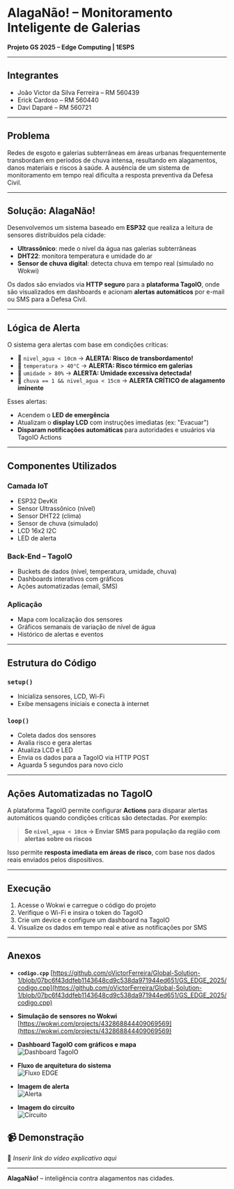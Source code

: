 # AlagaNão! – Monitoramento Inteligente de Galerias

**Projeto GS 2025 – Edge Computing | 1ESPS**

---

## Integrantes

- João Victor da Silva Ferreira – RM 560439  
- Erick Cardoso – RM 560440  
- Davi Daparé – RM 560721  

---

## Problema

Redes de esgoto e galerias subterrâneas em áreas urbanas frequentemente transbordam em períodos de chuva intensa, resultando em alagamentos, danos materiais e riscos à saúde. A ausência de um sistema de monitoramento em tempo real dificulta a resposta preventiva da Defesa Civil.

---

## Solução: AlagaNão!

Desenvolvemos um sistema baseado em **ESP32** que realiza a leitura de sensores distribuídos pela cidade:

- **Ultrassônico**: mede o nível da água nas galerias subterrâneas  
- **DHT22**: monitora temperatura e umidade do ar  
- **Sensor de chuva digital**: detecta chuva em tempo real (simulado no Wokwi)

Os dados são enviados via **HTTP seguro** para a **plataforma TagoIO**, onde são visualizados em dashboards e acionam **alertas automáticos** por e-mail ou SMS para a Defesa Civil.

---

## Lógica de Alerta

O sistema gera alertas com base em condições críticas:

- 🔸 `nivel_agua < 10cm` → **ALERTA: Risco de transbordamento!**  
- 🔸 `temperatura > 40°C` → **ALERTA: Risco térmico em galerias**  
- 🔸 `umidade > 80%` → **ALERTA: Umidade excessiva detectada!**  
- 🔴 `chuva == 1 && nivel_agua < 15cm` → **ALERTA CRÍTICO de alagamento iminente**

Esses alertas:
- Acendem o **LED de emergência**  
- Atualizam o **display LCD** com instruções imediatas (ex: "Evacuar")  
- **Disparam notificações automáticas** para autoridades e usuários via TagoIO Actions  

---

## Componentes Utilizados

### Camada IoT
- ESP32 DevKit  
- Sensor Ultrassônico (nível)  
- Sensor DHT22 (clima)  
- Sensor de chuva (simulado)  
- LCD 16x2 I2C  
- LED de alerta  

### Back-End – TagoIO
- Buckets de dados (nível, temperatura, umidade, chuva)  
- Dashboards interativos com gráficos
- Ações automatizadas (email, SMS)  

### Aplicação
- Mapa com localização dos sensores  
- Gráficos semanais de variação de nível de água  
- Histórico de alertas e eventos  

---

## Estrutura do Código

### `setup()`
- Inicializa sensores, LCD, Wi-Fi  
- Exibe mensagens iniciais e conecta à internet  

### `loop()`
- Coleta dados dos sensores  
- Avalia risco e gera alertas  
- Atualiza LCD e LED  
- Envia os dados para a TagoIO via HTTP POST  
- Aguarda 5 segundos para novo ciclo  

---

## Ações Automatizadas no TagoIO

A plataforma TagoIO permite configurar **Actions** para disparar alertas automáticos quando condições críticas são detectadas. Por exemplo:

> **Se `nivel_agua < 10cm` → Enviar SMS para população da região com alertas sobre os riscos**

Isso permite **resposta imediata em áreas de risco**, com base nos dados reais enviados pelos dispositivos.

---

## Execução

1. Acesse o Wokwi e carregue o código do projeto  
2. Verifique o Wi-Fi e insira o token do TagoIO  
3. Crie um device e configure um dashboard na TagoIO  
4. Visualize os dados em tempo real e ative as notificações por SMS 

---

## Anexos

- **`codigo.cpp`**
  [https://github.com/oVictorFerreira/Global-Solution-1/blob/07bc6f43ddfeb1143648cd9c538da971944ed651/GS_EDGE_2025/codigo.cpp](https://github.com/oVictorFerreira/Global-Solution-1/blob/07bc6f43ddfeb1143648cd9c538da971944ed651/GS_EDGE_2025/codigo.cpp)  

- **Simulação de sensores no Wokwi**  
  [https://wokwi.com/projects/432868844409069569](https://wokwi.com/projects/432868844409069569)  

- **Dashboard TagoIO com gráficos e mapa**  
  ![Dashboard TagoIO](https://github.com/oVictorFerreira/Global-Solution-1/blob/main/GS_EDGE_2025/imgs/dashboard.png?raw=true)

- **Fluxo de arquitetura do sistema**  
  ![Fluxo EDGE](https://github.com/oVictorFerreira/Global-Solution-1/blob/main/GS_EDGE_2025/imgs/Fluxo%20EDGE.drawio.png?raw=true)

- **Imagem de alerta**  
  ![Alerta](https://github.com/oVictorFerreira/Global-Solution-1/blob/main/GS_EDGE_2025/imgs/alerta.jpeg?raw=true)

- **Imagem do circuito**  
  ![Circuito](https://github.com/oVictorFerreira/Global-Solution-1/blob/main/GS_EDGE_2025/imgs/circuito.png?raw=true)
  
## 📹 Demonstração

🔗 *Inserir link do vídeo explicativo aqui*

---

**AlagaNão!** – inteligência contra alagamentos nas cidades.
